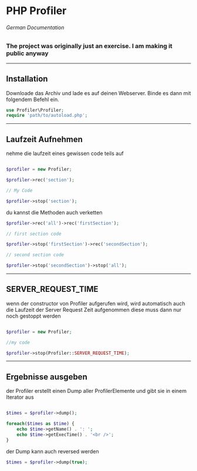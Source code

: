 # PHP Profiler
###### German Documentation

### The project was originally just an exercise. I am making it public anyway

-------------------------------------------------------------------

## Installation
Downloade das Archiv und lade es auf deinen Webserver. Binde es dann mit folgendem Befehl ein.

```php
use Profiler\Profiler;
require 'path/to/autoload.php';
```

-------------------------------------------------------------------

## Laufzeit Aufnehmen
nehme die laufzeit eines gewissen code teils auf
```php

$profiler = new Profiler;

$profiler->rec('section');

// My Code

$profiler->stop('section');

```

du kannst die Methoden auch verketten

```php
$profiler->rec('all')->rec('firstSection');

// first section code

$profiler->stop('firstSection')->rec('secondSection');

// second section code

$profiler->stop('secondSection')->stop('all');
```

-------------------------------------------------------------------

## SERVER_REQUEST_TIME
wenn der constructor von Profiler aufgerufen wird, wird automatisch auch die Laufzeit der Server Request Zeit aufgenommen
diese muss dann nur noch gestoppt werden

```php

$profiler = new Profiler;

//my code

$profiler->stop(Profiler::SERVER_REQUEST_TIME);

```

-------------------------------------------------------------------

## Ergebnisse ausgeben

der Profiler erstellt einen Dump aller ProfilerElemente und gibt sie in einem Iterator aus

```php

$times = $profiler->dump();

foreach($times as $time) {
    echo $time->getName() . ': ';
    echo $time->getExecTime() . '<br />';
}

```
der Dump kann auch reversed werden

```php
$times = $profiler->dump(true);
```